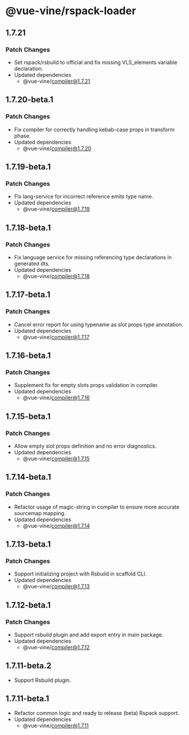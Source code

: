 # @vue-vine/rspack-loader

## 1.7.21

### Patch Changes

- Set rspack/rsbuild to official and fix missing VLS_elements variable declaration.
- Updated dependencies
  - @vue-vine/compiler@1.7.21

## 1.7.20-beta.1

### Patch Changes

- Fix compiler for correctly handling kebab-case props in transform phase.
- Updated dependencies
  - @vue-vine/compiler@1.7.20

## 1.7.19-beta.1

### Patch Changes

- Fix lang-service for incorrect reference emits type name.
- Updated dependencies
  - @vue-vine/compiler@1.7.19

## 1.7.18-beta.1

### Patch Changes

- Fix language service for missing referencing type declarations in generated dts.
- Updated dependencies
  - @vue-vine/compiler@1.7.18

## 1.7.17-beta.1

### Patch Changes

- Cancel error report for using typename as slot props type annotation.
- Updated dependencies
  - @vue-vine/compiler@1.7.17

## 1.7.16-beta.1

### Patch Changes

- Supplement fix for empty slots props validation in compiler.
- Updated dependencies
  - @vue-vine/compiler@1.7.16

## 1.7.15-beta.1

### Patch Changes

- Allow empty slot props definition and no error diagnostics.
- Updated dependencies
  - @vue-vine/compiler@1.7.15

## 1.7.14-beta.1

### Patch Changes

- Refactor usage of magic-string in compiler to ensure more accurate sourcemap mapping.
- Updated dependencies
  - @vue-vine/compiler@1.7.14

## 1.7.13-beta.1

### Patch Changes

- Support initializing project with Rsbuild in scaffold CLI.
- Updated dependencies
  - @vue-vine/compiler@1.7.13

## 1.7.12-beta.1

### Patch Changes

- Support rsbuild plugin and add export entry in main package.
- Updated dependencies
  - @vue-vine/compiler@1.7.12

## 1.7.11-beta.2

- Support Rsbuild plugin.

## 1.7.11-beta.1

- Refactor common logic and ready to release (beta) Rspack support.
- Updated dependencies
  - @vue-vine/compiler@1.7.11
